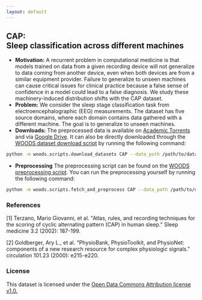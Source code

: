 ```yaml
---
layout: default
---
```


## CAP: <br> Sleep classification across different machines
- **Motivation:** A recurrent problem in computational medicine is that models trained on data from a given recording device will not generalize to data coming from another device, even when both devices are from a similar equipment provider. Failure to generalize to unseen machines can cause critical issues for clinical practice because a false sense of confidence in a model could lead to a false diagnosis. We study these machinery-induced distribution shifts with the CAP dataset.
- **Problem:** We consider the sleep stage classification task from electroencephalographic (EEG) measurements. The dataset has five source domains, where each domain contains data gathered with a different machine. The goal is to generalize to unseen machines.
- **Downloads:** The preprocessed data is available on [Academic Torrents](https://academictorrents.com/details/500d0c473108ef72e01b0f8037251b09331467f9) and via [Google Drive](https://drive.google.com/uc?id=1NFwX2CqLrenWF4az0c6J-OglAoD48PAT). It can also be directly downloaded through the [WOODS dataset download script](https://github.com/jc-audet/WOODS/blob/main/woods/scripts/download_datasets.py) by running the following command:
```sh
python -m woods.scripts.download_datasets CAP --data_path /path/to/data
```
- **Preprocessing** The preprocessing script can be found on the [WOODS preprocessing script](https://github.com/jc-audet/WOODS/blob/main/woods/scripts/fetch_and_preprocess.py). You can run the preprocessing yourself by running the following command:
```sh
python -m woods.scripts.fetch_and_preprocess CAP --data_path /path/to/data
```

### References

[1] Terzano, Mario Giovanni, et al. "Atlas, rules, and recording techniques for the scoring of cyclic alternating pattern (CAP) in human sleep." Sleep medicine 3.2 (2002): 187-199.

[2] Goldberger, Ary L., et al. "PhysioBank, PhysioToolkit, and PhysioNet: components of a new research resource for complex physiologic signals." circulation 101.23 (2000): e215-e220.

### License
This dataset is licensed under the [Open Data Commons Attribution license v1.0.](https://opendatacommons.org/licenses/by/summary/index.html)